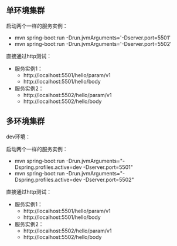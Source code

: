 ## 单环境集群

启动两个一样的服务实例：
- mvn spring-boot:run -Drun.jvmArguments='-Dserver.port=5501'
- mvn spring-boot:run -Drun.jvmArguments='-Dserver.port=5502'

直接通过http测试：
- 服务实例1：
  - http://localhost:5501/hello/param/v1
  - http://localhost:5501/hello/body
- 服务实例2：
  - http://localhost:5502/hello/param/v1
  - http://localhost:5502/hello/body

## 多环境集群

dev环境：

启动两个一样的服务实例：
- mvn spring-boot:run -Drun.jvmArguments="-Dspring.profiles.active=dev -Dserver.port=5501"
- mvn spring-boot:run -Drun.jvmArguments="-Dspring.profiles.active=dev -Dserver.port=5502"

直接通过http测试：
- 服务实例1：
  - http://localhost:5501/hello/param/v1
  - http://localhost:5501/hello/body
- 服务实例2：
  - http://localhost:5502/hello/param/v1
  - http://localhost:5502/hello/body
  
  
